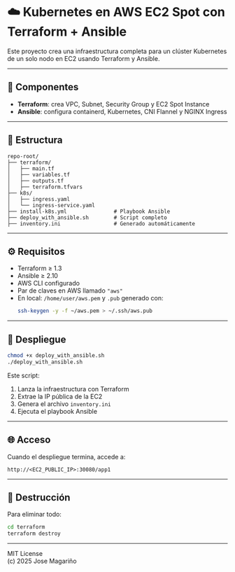 
# ☁️ Kubernetes en AWS EC2 Spot con Terraform + Ansible

Este proyecto crea una infraestructura completa para un clúster Kubernetes de un solo nodo en EC2 usando Terraform y Ansible.

---

## 🔧 Componentes

- **Terraform**: crea VPC, Subnet, Security Group y EC2 Spot Instance
- **Ansible**: configura containerd, Kubernetes, CNI Flannel y NGINX Ingress

---

## 📁 Estructura

```
repo-root/
├── terraform/
│   ├── main.tf
│   ├── variables.tf
│   ├── outputs.tf
│   ├── terraform.tfvars
├── k8s/
│   ├── ingress.yaml
│   └── ingress-service.yaml
├── install-k8s.yml               # Playbook Ansible
├── deploy_with_ansible.sh        # Script completo
├── inventory.ini                 # Generado automáticamente
```

---

## ⚙️ Requisitos

- Terraform ≥ 1.3
- Ansible ≥ 2.10
- AWS CLI configurado
- Par de claves en AWS llamado `"aws"`
- En local: `/home/user/aws.pem` y `.pub` generado con:
  ```bash
  ssh-keygen -y -f ~/aws.pem > ~/.ssh/aws.pub
  ```

---

## 🚀 Despliegue

```bash
chmod +x deploy_with_ansible.sh
./deploy_with_ansible.sh
```

Este script:
1. Lanza la infraestructura con Terraform
2. Extrae la IP pública de la EC2
3. Genera el archivo `inventory.ini`
4. Ejecuta el playbook Ansible

---

## 🌐 Acceso

Cuando el despliegue termina, accede a:

```
http://<EC2_PUBLIC_IP>:30080/app1
```

---

## 🧼 Destrucción

Para eliminar todo:

```bash
cd terraform
terraform destroy
```

---

MIT License  
(c) 2025 Jose Magariño
